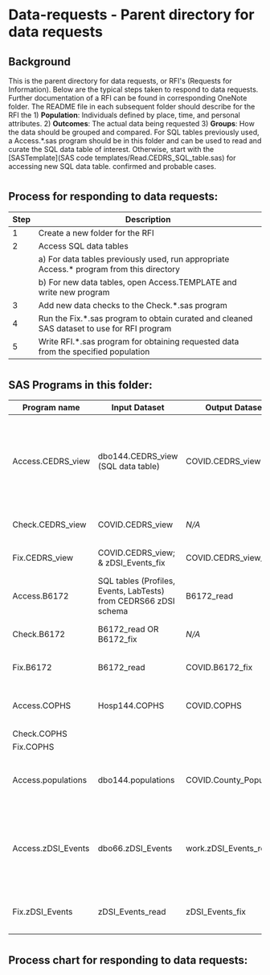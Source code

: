 # Data-requests - Parent directory for data requests

## Background
This is the parent directory for data requests, or RFI's (Requests for Information). Below are the typical steps taken to respond to data requests. Further documentation of a RFI can be found in corresponding OneNote folder. The README file in each subsequent folder should describe for the RFI the
        1) **Population**:  Individuals defined by place, time, and personal attributes.
        2) **Outcomes**:  The actual data being requested
        3) **Groups**: How the data should be grouped and compared. 
For SQL tables previously used, a Access.*.sas program should be in this folder and can be used to read and curate the SQL data table of interest. Otherwise, start with the [SASTemplate](SAS code templates/Read.CEDRS_SQL_table.sas) for accessing new SQL data table.  confirmed and probable cases.

#
## Process for responding to data requests:
|Step          |Description                                        |
|--------------|---------------------------------------------------|
|1|Create a new folder for the RFI
|2|Access SQL data tables
| | a) For data tables previously used, run appropriate Access.* program from this directory|
| | b) For new data tables, open Access.TEMPLATE and write new program|
|3| Add new data checks to the Check.*.sas program|
|4| Run the Fix.*.sas program to obtain curated and cleaned SAS dataset to use for RFI program|
|5| Write RFI.*.sas program for obtaining requested data from the specified population


#             
## SAS Programs in this folder:

| Program name    | Input Dataset  | Output Dataset   | Purpose                                  
| --------------- | -------------- | ---------------- | ---------------------------------------| 
| Access.CEDRS_view | dbo144.CEDRS_view (SQL data table) | COVID.CEDRS_view | Access CEDRS_view table and adjust variable types and length and save as SAS dataset|
| Check.CEDRS_view| COVID.CEDRS_view|*N/A*|Conduct data quality checks|
| Fix.CEDRS_view|COVID.CEDRS_view; & zDSI_Events_fix|COVID.CEDRS_view_fix|Edit County and Age variables|
| Access.B6172|SQL tables (Profiles, Events, LabTests) from CEDRS66 zDSI schema |B6172_read|Create SAS dataset of variant cases|
|Check.B6172|B6172_read OR B6172_fix|*N/A*|Conduct data quality checks|
|Fix.B6172|B6172_read|COVID.B6172_fix|Make edits to B6172.read dataset|
| Access.COPHS| Hosp144.COPHS|COVID.COPHS|Create SAS dataset from COPHS hospital data|
|Check.COPHS|  |  |  |
|Fix.COPHS| | | |
| Access.populations|dbo144.populations|COVID.County_Population|Create SAS dataset of county population data|
|Access.zDSI_Events|dbo66.zDSI_Events|work.zDSI_Events_read|Access Profiles table and adjust variable types and length and save as SAS dataset.
|Fix.zDSI_Events|zDSI_Events_read|zDSI_Events_fix|Convert age for all age types to Age_in_Years

#
## Process chart for responding to data requests:

